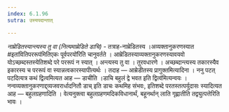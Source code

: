 ```yaml
---
index: 6.1.96
sutra: उस्यपदान्तात्

---
```

_नाम्रेडितस्यान्त्यस्य तु वा (नित्यमाम्रेडिते डाचि)_ - तत्राह-नाम्रेडितस्य ।अव्यक्तानुकरणस्यात #इता॑वितिपररूप॑मितिएकः पूर्वपरयो॑रिति चानुवर्तते । आम्रेडितस्याव्यक्तानुकरणस्यावयवो योऽच्छब्दस्तस्येतिशब्दे परे पररूपं न स्यात् । अन्त्यस्य तु वा । तुरवधारणे । अच्छब्दान्त्यस्य तकारस्यैव इकारस्य च पररूपं वा स्यान्नत्वकारस्यापीत्यर्थः । तदाह — आम्रेडीतस्य प्रागुक्तमित्यादिना । ननु पटत् पटदित्यत्र कथं द्वित्वमित्यत आह — डाचीति ।डाचि बहुलं द्वे भवत इति द्वित्व॑मित्यन्वयः । नन्वव्यक्तानुकरणाद्द्व्यजवरार्धादनितौ डाच् इति डाचः कथमिह संभवः, इतिशब्दे परतस्तत्पर्युदासः स्यादित्यत आह — बहुलग्रहणादिति । वेत्यनुक्त्वा बहुलग्रहणमदिकविधानार्थं, बहूनर्थान् लाति गृह्णातीति तद्व्युत्पत्तेरिति भावः । 